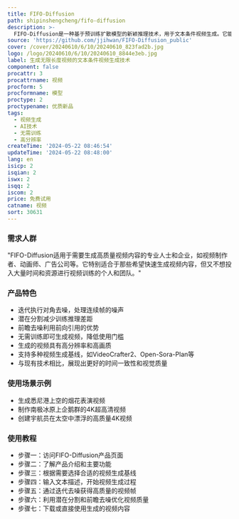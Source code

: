 ```yaml
---
title: FIFO-Diffusion
path: shipinshengcheng/fifo-diffusion
description: >-
  FIFO-Diffusion是一种基于预训练扩散模型的新颖推理技术，用于文本条件视频生成。它能够无需训练生成无限长的视频，通过迭代执行对角去噪，同时处理队列中一系列连续帧的逐渐增加的噪声水平；该方法在头部出队一个完全去噪的帧，同时在尾部入队一个新的随机噪声帧。此外，引入了潜在分割来减少训练推理差距，并通过前瞻去噪来利用前向引用的好处。
source: 'https://github.com/jjihwan/FIFO-Diffusion_public'
cover: /cover/20240610/6/10/20240610_823fad2b.jpg
logo: /logo/20240610/6/10/20240610_8844e3eb.jpg
label: 生成无限长度视频的文本条件视频生成技术
component: false
procattr: 3
procattrname: 视频
procform: 5
procformname: 模型
proctype: 2
proctypename: 优质新品
tags:
  - 视频生成
  - AI技术
  - 无需训练
  - 高分辨率
createTime: '2024-05-22 08:46:54'
updateTime: '2024-05-22 08:48:00'
lang: en
isicp: 2
isqian: 2
iswx: 2
isqq: 2
iscom: 2
price: 免费试用
catname: 视频
sort: 30631
---
```




### 需求人群
"FIFO-Diffusion适用于需要生成高质量视频内容的专业人士和企业，如视频制作者、动画师、广告公司等。它特别适合于那些希望快速生成视频内容，但又不想投入大量时间和资源进行视频训练的个人和团队。"

### 产品特色
* 迭代执行对角去噪，处理连续帧的噪声
* 潜在分割减少训练推理差距
* 前瞻去噪利用前向引用的优势
* 无需训练即可生成视频，降低使用门槛
* 生成的视频具有高分辨率和高画质
* 支持多种视频生成基线，如VideoCrafter2、Open-Sora-Plan等
* 与现有技术相比，展现出更好的时间一致性和视觉质量

### 使用场景示例
* 生成悉尼港上空的烟花表演视频
* 制作南极冰原上企鹅群的4K超高清视频
* 创建宇航员在太空中漂浮的高质量4K视频

### 使用教程
* 步骤一：访问FIFO-Diffusion产品页面
* 步骤二：了解产品介绍和主要功能
* 步骤三：根据需要选择合适的视频生成基线
* 步骤四：输入文本描述，开始视频生成过程
* 步骤五：通过迭代去噪获得高质量的视频帧
* 步骤六：利用潜在分割和前瞻去噪优化视频质量
* 步骤七：下载或直接使用生成的视频内容

  
